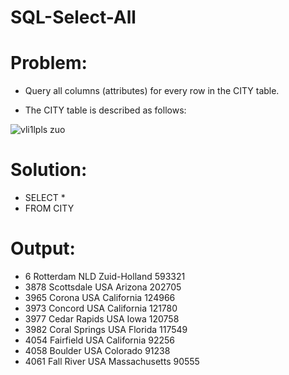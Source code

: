 # SQL-Select-All

# Problem:
- Query all columns (attributes) for every row in the CITY table.

- The CITY table is described as follows:

![vli1lpls zuo](https://github.com/MarcvWaes/practice-SQL---1/assets/120553175/240d70cc-0219-438f-9769-4aba84526991)

# Solution:
- SELECT *
- FROM CITY

# Output:
- 6 Rotterdam NLD Zuid-Holland 593321 
- 3878 Scottsdale USA Arizona 202705 
- 3965 Corona USA California 124966 
- 3973 Concord USA California 121780 
- 3977 Cedar Rapids USA Iowa 120758 
- 3982 Coral Springs USA Florida 117549 
- 4054 Fairfield USA California 92256 
- 4058 Boulder USA Colorado 91238 
- 4061 Fall River USA Massachusetts 90555 
